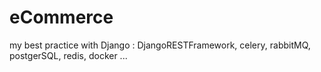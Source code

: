 # eCommerce
my best practice with Django : DjangoRESTFramework, celery, rabbitMQ, postgerSQL, redis, docker ...
